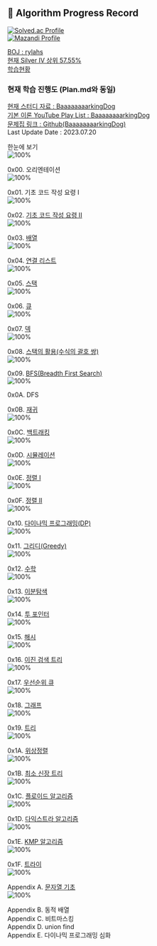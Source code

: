 ## 📍 Algorithm Progress Record    

[![Solved.ac Profile](http://mazassumnida.wtf/api/generate_badge?boj=rylahs)](https://solved.ac/rylahs)    
[![Mazandi Profile](http://mazandi.herokuapp.com/api?handle=rylahs&theme=dark)](https://solved.ac/rylahs)    

[BOJ : rylahs](https://github.com/rylahs/BOJ/blob/main/README.md)    
[현재 Silver IV 상위 57.55%](https://solved.ac/profile/rylahs)    
[학습현황](https://github.com/rylahs/Lecture/blob/main/BaaaaaaaaaaaaaaaaaaaaarkingDog/Algorithm.md)    


### 현재 학습 진행도 (Plan.md와 동일)    

[현재 스터디 자료 : BaaaaaaaarkingDog](https://blog.encrypted.gg/919?category=773649)    
[기본 이론 YouTube Play List : BaaaaaaaarkingDog](https://www.youtube.com/watch?v=LcOIobH7ues&list=PLtqbFd2VIQv4O6D6l9HcD732hdrnYb6CY)    
[문제집 링크 : Github(BaaaaaaaarkingDog)](https://github.com/encrypted-def/basic-algo-lecture/blob/master/workbook.md)    
Last Update Date : 2023.07.20    

한눈에 보기    
![100%](https://progress-bar.dev/30/?scale=448&title=progress&width=500&color=babaca&suffix=/448)    

0x00. 오리엔테이션    
![100%](https://progress-bar.dev/1/?scale=1&title=progress&width=500&color=babaca&suffix=/1)    

0x01. 기초 코드 작성 요령 I    
![100%](https://progress-bar.dev/1/?scale=1&title=progress&width=500&color=babaca&suffix=/1)    

0x02. [기초 코드 작성 요령 II](https://github.com/encrypted-def/basic-algo-lecture/blob/master/workbook/0x02.md)    
![100%](https://progress-bar.dev/19/?scale=27&title=progress&width=500&color=babaca&suffix=/27)    

0x03. [배열](https://github.com/encrypted-def/basic-algo-lecture/blob/master/workbook/0x03.md)    
![100%](https://progress-bar.dev/2/?scale=8&title=progress&width=500&color=babaca&suffix=/8)    

0x04. [연결 리스트](https://github.com/encrypted-def/basic-algo-lecture/blob/master/workbook/0x04.md)    
![100%](https://progress-bar.dev/0/?scale=3&title=progress&width=500&color=babaca&suffix=/3)    

0x05. [스택](https://github.com/encrypted-def/basic-algo-lecture/blob/master/workbook/0x05.md)    
![100%](https://progress-bar.dev/0/?scale=8&title=progress&width=500&color=babaca&suffix=/8)    

0x06. [큐](https://github.com/encrypted-def/basic-algo-lecture/blob/master/workbook/0x06.md)    
![100%](https://progress-bar.dev/0/?scale=3&title=progress&width=500&color=babaca&suffix=/3)    

0x07. [덱](https://github.com/encrypted-def/basic-algo-lecture/blob/master/workbook/0x07.md)    
![100%](https://progress-bar.dev/0/?scale=4&title=progress&width=500&color=babaca&suffix=/4)    

0x08. [스택의 활용(수식의 괄호 쌍)](https://github.com/encrypted-def/basic-algo-lecture/blob/master/workbook/0x08.md)    
![100%](https://progress-bar.dev/0/?scale=5&title=progress&width=500&color=babaca&suffix=/5)    

0x09. [BFS(Breadth First Search)](https://github.com/encrypted-def/basic-algo-lecture/blob/master/workbook/0x09.md)    
![100%](https://progress-bar.dev/0/?scale=30&title=progress&width=500&color=babaca&suffix=/30)    

0x0A. DFS    

0x0B. [재귀](https://github.com/encrypted-def/basic-algo-lecture/blob/master/workbook/0x0B.md)    
![100%](https://progress-bar.dev/0/?scale=10&title=progress&width=500&color=babaca&suffix=/10)    

0x0C. [백트래킹](https://github.com/encrypted-def/basic-algo-lecture/blob/master/workbook/0x0C.md)     
![100%](https://progress-bar.dev/0/?scale=20&title=progress&width=500&color=babaca&suffix=/20)    

0x0D. [시뮬레이션](https://github.com/encrypted-def/basic-algo-lecture/blob/master/workbook/0x0D.md)    
![100%](https://progress-bar.dev/0/?scale=61&title=progress&width=500&color=babaca&suffix=/60)    

0x0E. [정렬 I](https://github.com/encrypted-def/basic-algo-lecture/blob/master/workbook/0x0E.md)    
![100%](https://progress-bar.dev/6/?scale=8&title=progress&width=500&color=babaca&suffix=/8)    

0x0F. [정렬 II](https://github.com/encrypted-def/basic-algo-lecture/blob/master/workbook/0x0F.md)    
![100%](https://progress-bar.dev/1/?scale=9&title=progress&width=500&color=babaca&suffix=/9)    

0x10. [다이나믹 프로그래밍(DP)](https://github.com/encrypted-def/basic-algo-lecture/blob/master/workbook/0x10.md)    
![100%](https://progress-bar.dev/0/?scale=44&title=progress&width=500&color=babaca&suffix=/44)    

0x11. [그리디(Greedy)](https://github.com/encrypted-def/basic-algo-lecture/blob/master/workbook/0x11.md)    
![100%](https://progress-bar.dev/0/?scale=17&title=progress&width=500&color=babaca&suffix=/17)    

0x12. [수학](https://github.com/encrypted-def/basic-algo-lecture/blob/master/workbook/0x12.md)    
![100%](https://progress-bar.dev/1/?scale=39&title=progress&width=500&color=babaca&suffix=/39)   

0x13. [이분탐색](https://github.com/encrypted-def/basic-algo-lecture/blob/master/workbook/0x13.md)    
![100%](https://progress-bar.dev/0/?scale=21&title=progress&width=500&color=babaca&suffix=/21)    

0x14. [투 포인터](https://github.com/encrypted-def/basic-algo-lecture/blob/master/workbook/0x14.md)    
![100%](https://progress-bar.dev/0/?scale=11&title=progress&width=500&color=babaca&suffix=/11)    

0x15. [해시](https://github.com/encrypted-def/basic-algo-lecture/blob/master/workbook/0x15.md)    
![100%](https://progress-bar.dev/0/?scale=10&title=progress&width=500&color=babaca&suffix=/10)    

0x16. [이진 검색 트리](https://github.com/encrypted-def/basic-algo-lecture/blob/master/workbook/0x16.md)    
![100%](https://progress-bar.dev/0/?scale=7&title=progress&width=500&color=babaca&suffix=/7)    

0x17. [우선순위 큐](https://github.com/encrypted-def/basic-algo-lecture/blob/master/workbook/0x17.md)  
![100%](https://progress-bar.dev/0/?scale=8&title=progress&width=500&color=babaca&suffix=/8)    

0x18. [그래프](https://github.com/encrypted-def/basic-algo-lecture/blob/master/workbook/0x18.md)   
![100%](https://progress-bar.dev/0/?scale=13&title=progress&width=500&color=babaca&suffix=/13)      

0x19. [트리](https://github.com/encrypted-def/basic-algo-lecture/blob/master/workbook/0x19.md)    
![100%](https://progress-bar.dev/0/?scale=13&title=progress&width=500&color=babaca&suffix=/13)    

0x1A. [위상정렬](https://github.com/encrypted-def/basic-algo-lecture/blob/master/workbook/0x1A.md)    
![100%](https://progress-bar.dev/0/?scale=7&title=progress&width=500&color=babaca&suffix=/7)    

0x1B. [최소 신장 트리](https://github.com/encrypted-def/basic-algo-lecture/blob/master/workbook/0x1B.md)    
![100%](https://progress-bar.dev/0/?scale=9&title=progress&width=500&color=babaca&suffix=/9)    

0x1C. [플로이드 알고리즘](https://github.com/encrypted-def/basic-algo-lecture/blob/master/workbook/0x1C.md)    
![100%](https://progress-bar.dev/0/?scale=15&title=progress&width=500&color=babaca&suffix=/15)    

0x1D. [다익스트라 알고리즘](https://github.com/encrypted-def/basic-algo-lecture/blob/master/workbook/0x1D.md)     
![100%](https://progress-bar.dev/0/?scale=14&title=progress&width=500&color=babaca&suffix=/14)    

0x1E. [KMP 알고리즘](https://github.com/encrypted-def/basic-algo-lecture/blob/master/workbook/0x1E.md)    
![100%](https://progress-bar.dev/0/?scale=8&title=progress&width=500&color=babaca&suffix=/8)    

0x1F. [트라이](https://github.com/encrypted-def/basic-algo-lecture/blob/master/workbook/0x1F.md)    
![100%](https://progress-bar.dev/0/?scale=10&title=progress&width=500&color=babaca&suffix=/10)    

Appendix A. [문자열 기초](https://github.com/encrypted-def/basic-algo-lecture/blob/master/workbook/Appendix%20A.md)    
![100%](https://progress-bar.dev/0/?scale=16&title=progress&width=500&color=babaca&suffix=/16)    

Appendix B. 동적 배열  
Appendix C. 비트마스킹  
Appendix D. union find  
Appendix E. 다이나믹 프로그래밍 심화  
